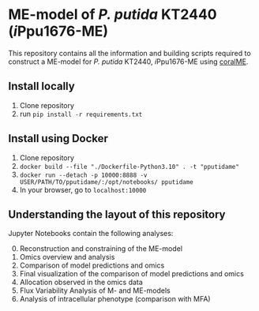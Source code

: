 ME-model of *P. putida* KT2440 (*i*Ppu1676-ME)
=============================================

This repository contains all the information and building scripts required to construct a ME-model for *P. putida* KT2440, *i*Ppu1676-ME using
[coralME](https://github.com/jdtibochab/coralME).


Install locally
---------------
1. Clone repository
2. run ```pip install -r requirements.txt```

Install using Docker
--------------------
1. Clone repository
2. ``docker build --file "./Dockerfile-Python3.10" . -t "pputidame"``
3. ``docker run --detach -p 10000:8888 -v USER/PATH/TO/pputidame/:/opt/notebooks/ pputidame`` 
4. In your browser, go to ``localhost:10000``

Understanding the layout of this repository
-------------------------------------------
Jupyter Notebooks contain the following analyses:

0. Reconstruction and constraining of the ME-model
1. Omics overview and analysis
2. Comparison of model predictions and omics
3. Final visualization of the comparison of model predictions and omics
4. Allocation observed in the omics data
5. Flux Variability Analysis of M- and ME-models
6. Analysis of intracellular phenotype (comparison with MFA)

